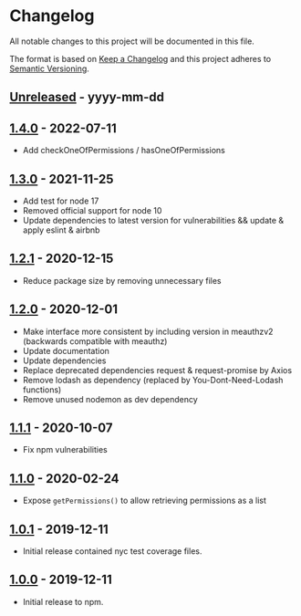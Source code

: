 # Changelog
All notable changes to this project will be documented in this file.

The format is based on [Keep a Changelog](http://keepachangelog.com/)
and this project adheres to [Semantic Versioning](http://semver.org/).

[Unreleased]: https://github.com/digipolisantwerp/authz_module_nodejs/compare/v1.0.0...HEAD
## [Unreleased] - yyyy-mm-dd

[1.4.0]: https://github.com/digipolisantwerp/authz_module_nodejs/tree/v1.4.0
## [1.4.0] - 2022-07-11

- Add checkOneOfPermissions / hasOneOfPermissions

[1.3.0]: https://github.com/digipolisantwerp/authz_module_nodejs/tree/v1.3.0
## [1.3.0] - 2021-11-25

- Add test for node 17
- Removed official support for node 10
- Update dependencies to latest version for vulnerabilities && update & apply eslint & airbnb

[1.2.1]: https://github.com/digipolisantwerp/authz_module_nodejs/tree/v1.2.1
## [1.2.1] - 2020-12-15

- Reduce package size by removing unnecessary files

[1.2.0]: https://github.com/digipolisantwerp/authz_module_nodejs/tree/v1.2.0
## [1.2.0] - 2020-12-01

- Make interface more consistent by including version in meauthzv2 (backwards compatible with meauthz)
- Update documentation
- Update dependencies
- Replace deprecated dependencies request & request-promise by Axios
- Remove lodash as dependency (replaced by You-Dont-Need-Lodash functions)
- Remove unused nodemon as dev dependency

[1.1.1]: https://github.com/digipolisantwerp/authz_module_nodejs/tree/v1.1.1
## [1.1.1] - 2020-10-07

- Fix npm vulnerabilities

[1.1.0]: https://github.com/digipolisantwerp/authz_module_nodejs/tree/v1.0.1
## [1.1.0] - 2020-02-24

- Expose `getPermissions()` to allow retrieving permissions as a list

[1.0.1]: https://github.com/digipolisantwerp/authz_module_nodejs/tree/v1.0.1
## [1.0.1] - 2019-12-11

- Initial release contained nyc test coverage files.

[1.0.0]: https://github.com/digipolisantwerp/authz_module_nodejs/tree/v1.0.0
## [1.0.0] - 2019-12-11

- Initial release to npm.
